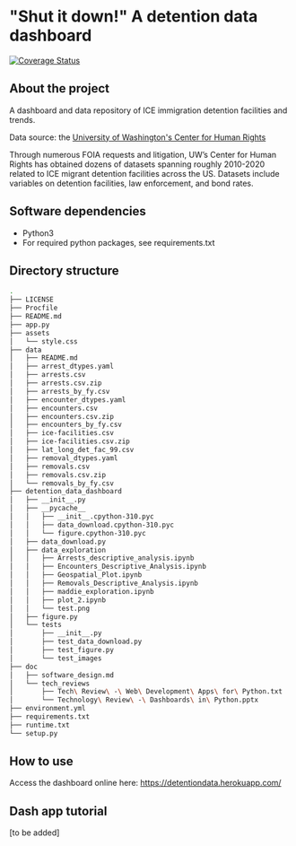 # "Shut it down!" A detention data dashboard

[![Coverage Status](https://coveralls.io/repos/github/detentiondatadashboard/detention-data-dashboard/badge.svg?branch=main)](https://coveralls.io/github/detentiondatadashboard/detention-data-dashboard?branch=main)

## About the project

A dashboard and data repository of ICE immigration detention facilities and trends.

Data source: the [University of Washington's Center for Human Rights](https://jsis.washington.edu/humanrights/)

Through numerous FOIA requests and litigation, UW’s Center for Human Rights has obtained dozens of
datasets spanning roughly 2010-2020 related to ICE migrant detention facilities across the US. 
Datasets include variables on detention facilities, law enforcement, and bond rates.

## Software dependencies

- Python3
- For required python packages, see requirements.txt

## Directory structure

```bash
.
├── LICENSE
├── Procfile
├── README.md
├── app.py
├── assets
│   └── style.css
├── data
│   ├── README.md
│   ├── arrest_dtypes.yaml
│   ├── arrests.csv
│   ├── arrests.csv.zip
│   ├── arrests_by_fy.csv
│   ├── encounter_dtypes.yaml
│   ├── encounters.csv
│   ├── encounters.csv.zip
│   ├── encounters_by_fy.csv
│   ├── ice-facilities.csv
│   ├── ice-facilities.csv.zip
│   ├── lat_long_det_fac_99.csv
│   ├── removal_dtypes.yaml
│   ├── removals.csv
│   ├── removals.csv.zip
│   └── removals_by_fy.csv
├── detention_data_dashboard
│   ├── __init__.py
│   ├── __pycache__
│   │   ├── __init__.cpython-310.pyc
│   │   ├── data_download.cpython-310.pyc
│   │   └── figure.cpython-310.pyc
│   ├── data_download.py
│   ├── data_exploration
│   │   ├── Arrests_descriptive_analysis.ipynb
│   │   ├── Encounters_Descriptive_Analysis.ipynb
│   │   ├── Geospatial_Plot.ipynb
│   │   ├── Removals_Descriptive_Analysis.ipynb
│   │   ├── maddie_exploration.ipynb
│   │   ├── plot_2.ipynb
│   │   └── test.png
│   ├── figure.py
│   └── tests
│       ├── __init__.py
│       ├── test_data_download.py
│       ├── test_figure.py
│       └── test_images
├── doc
│   ├── software_design.md
│   └── tech_reviews
│       ├── Tech\ Review\ -\ Web\ Development\ Apps\ for\ Python.txt
│       └── Technology\ Review\ -\ Dashboards\ in\ Python.pptx
├── environment.yml
├── requirements.txt
├── runtime.txt
└── setup.py
```

## How to use

Access the dashboard online here: https://detentiondata.herokuapp.com/

## Dash app tutorial

[to be added]

